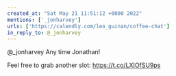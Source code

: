 ```yaml
---
created_at: "Sat May 21 11:51:12 +0000 2022"
mentions: ['_jonharvey']
urls: ['https://calendly.com/leo_guinan/coffee-chat']
in_reply_to: @_jonharvey
---
```


@_jonharvey Any time Jonathan!

Feel free to grab another slot: https://t.co/LXIOfSU9ps